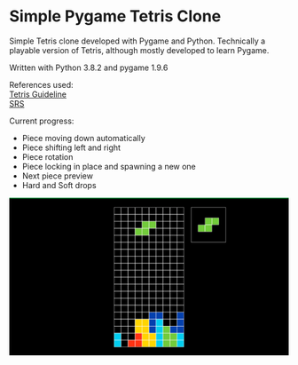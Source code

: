 # Simple Pygame Tetris Clone 

Simple Tetris clone developed with Pygame and Python. 
Technically a playable version of Tetris, although mostly developed to learn Pygame.

Written with Python 3.8.2 and pygame 1.9.6

References used:<br>
[Tetris Guideline](https://tetris.fandom.com/wiki/Tetris_Guideline)<br>
[SRS](https://tetris.fandom.com/wiki/SRS)

Current progress:
- Piece moving down automatically 
- Piece shifting left and right 
- Piece rotation 
- Piece locking in place and spawning a new one 
- Next piece preview
- Hard and Soft drops 

![](screenshot.png)
